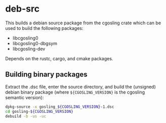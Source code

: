 # deb-src

This builds a debian source package from the cgosling crate which can be used to build the following packages:

- libcgosling0
- libcgosling0-dbgsym
- libcgosling-dev

Depends on the rustc, cargo, and cmake packages.

## Building binary packages

Extract the .dsc file, enter the source directory, and build the (unsigned) debian binary package (where `${CGOSLING_VERSION}` is the cgosling semantic version):

```bash
dpkg-source -x gosling_${CGOSLING_VERSION}-1.dsc
cd gosling-${CGOSLING_VERSION}
debuild -b -us -uc
```
